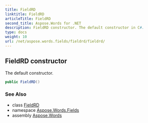 ```yaml
---
title: FieldRD
linktitle: FieldRD
articleTitle: FieldRD
second_title: Aspose.Words for .NET
description: FieldRD constructor. The default constructor in C#.
type: docs
weight: 10
url: /net/aspose.words.fields/fieldrd/fieldrd/
---
```

## FieldRD constructor

The default constructor.

```csharp
public FieldRD()
```

### See Also

* class [FieldRD](../)
* namespace [Aspose.Words.Fields](../../../aspose.words.fields/)
* assembly [Aspose.Words](../../../)
